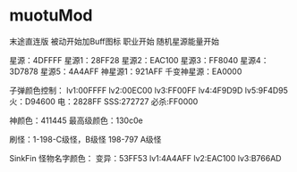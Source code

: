 # muotuMod
末途直连版
被动开始加Buff图标
职业开始
随机星源能量开始

星源：4DFFFF
星源1：28FF28
星源2：EAC100
星源3：FF8040
星源4：3D7878
星源5：4A4AFF
神星源1：921AFF
千变神星源：EA0000



子弹颜色控制：
lv1:00FFFF
lv2:00EC00
lv3:FF00FF
lv4:4F9D9D
lv5:9F4D95
火：D94600
电：2828FF
SSS:272727
必杀:FF0000


神颜色：411445
最高级颜色：130c0e


刷怪：1-198-C级怪，B级怪
198-797 A级怪

SinkFin 怪物名字颜色：
变异：53FF53
lv1:4A4AFF
lv2:EAC100
lv3:B766AD
